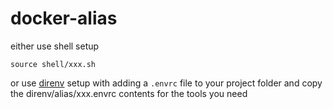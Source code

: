 # docker-alias

either use shell setup
```
source shell/xxx.sh
```

or use [direnv](https://direnv.net/) setup with adding a `.envrc` file to your project folder and copy the direnv/alias/xxx.envrc contents for the tools you need